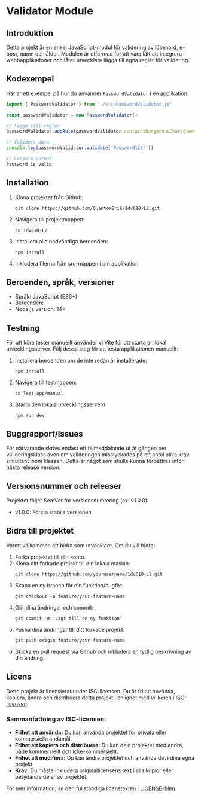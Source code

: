 # Validator Module

## Introduktion

Detta projekt är en enkel JavaScript-modul för validering av lösenord, e-post, namn och ålder. Modulen är utformad för att vara lätt att integrera i webbapplikationer och låter utvecklare lägga till egna regler för validering.

## Kodexempel

Här är ett exempel på hur du använder `PasswordValidator` i en applikation:

```javascript
import { PasswordValidator } from './src/PasswordValidator.js'

const passwordValidator = new PasswordValidator()

// Lägga till regler
passwordValidator.addRule(passwordValidator.containsDangerousCharactersInPassword)

// Validera data
console.log(passwordValidator.validate('Password123!'))

// Console output
Password is valid

```


## Installation

1. Klona projektet från Github:
   ```
   git clone https://github.com/QuantomErik/1dv610-L2.git
   ```
2. Navigera till projektmappen:
   ```
   cd 1dv610-L2
   ```
3. Installera alla nödvändiga beroenden:
   ```
   npm install
   ```
4. Inkludera filerna från src-mappen i din applikation

## Beroenden, språk, versioner
- Språk: JavaScript (ES6+)
- Beroenden:
- Node.js version: 14+

## Testning

För att köra tester manuellt använder vi Vite för att starta en lokal utvecklingsserver. Följ dessa steg för att testa applikationen manuellt:

1. Installera beroenden om de inte redan är installerade:
   ```
   npm install
   ```
2. Navigera till testmappen:
   ```
   cd Test-App/manual
   ```
3. Starta den lokala utvecklingsservern:
   ```
   npm run dev
   ```

## Buggrapport/Issues

För närvarande skrivs endast ett felmeddalande ut åt gången per valideringsklass även om valideringen misslyckades på ett antal olika krav simultant inom klassen. Detta är något som skulle kunna förbättras inför nästa release version. 

## Versionsnummer och releaser

Projektet följer SemVer för versionsnumrering (ex: v1.0.0):
- v1.0.0: Första stabila versionen

## Bidra till projektet

Varmt välkommen att bidra som utvecklare. Om du vill bidra:

1. Forka projektet till ditt konto.
2. Klona ditt forkade projekt till din lokala maskin:
   ```
   git clone https://github.com/yourusername/1dv610-L2.git
   ```
3. Skapa en ny branch för din funktion/bugfix:
   ```
   git checkout -b feature/your-feature-name
   ```
4. Gör dina ändringar och commit:
   ```
   git commit -m 'Lagt till en ny funktion'
   ```
5. Pusha dina ändringar till ditt forkade projekt:
   ```
   git push origin feature/your-feature-name
   ```
6. Skicka en pull request via Github och inkludera en tydlig beskrivning av din ändring.

## Licens

Detta projekt är licensierat under ISC-licensen. Du är fri att använda, kopiera, ändra och distribuera detta projekt i enlighet med villkoren i [ISC-licensen](LICENSE).

### Sammanfattning av ISC-licensen:

- **Frihet att använda:** Du kan använda projektet för privata eller kommersiella ändamål.
- **Frihet att kopiera och distribuera:** Du kan dela projektet med andra, både kommersiellt och icke-kommersiellt.
- **Frihet att modifiera:** Du kan ändra projektet och använda det i dina egna projekt.
- **Krav:** Du måste inkludera originallicensens text i alla kopior eller betydande delar av projektet.

För mer information, se den fullständiga licenstexten i [LICENSE-filen](LICENSE).
